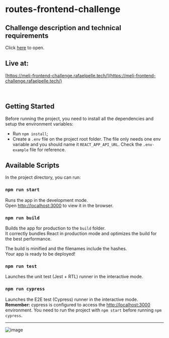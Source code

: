 # routes-frontend-challenge

## Challenge description and technical requirements

Click [here](challenge.pdf) to open.

## Live at:

[https://meli-frontend-challenge.rafaelpelle.tech/](https://meli-frontend-challenge.rafaelpelle.tech/)

<br>

## Getting Started

Before running the project, you need to install all the dependencies and setup the environment variables:

- Run `npm install`;
- Create a `.env` file on the project root folder. The file only needs one env variable and you should name it `REACT_APP_API_URL`. Check the `.env-example` file for reference.

## Available Scripts

In the project directory, you can run:

### `npm run start`

Runs the app in the development mode.\
Open [http://localhost:3000](http://localhost:3000) to view it in the browser.

### `npm run build`

Builds the app for production to the `build` folder.\
It correctly bundles React in production mode and optimizes the build for the best performance.

The build is minified and the filenames include the hashes.\
Your app is ready to be deployed!

### `npm run test`

Launches the unit test (Jest + RTL) runner in the interactive mode.

### `npm run cypress`

Launches the E2E test (Cypress) runner in the interactive mode. **Remember:** cypress is configured to access the [http://localhost:3000](http://localhost:3000) environment. You need to run the project with `npm start` before running `npm cypress`.

<hr />

![image](https://github.com/rafaelpelle/meli-frontend-challenge/assets/12041847/29c8c3a8-56ea-4c74-b284-dd9ad8fa68f1)

